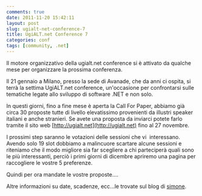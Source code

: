 ```yaml
---
comments: true
date: 2011-11-20 15:42:11
layout: post
slug: ugialt-net-conference-7
title: UgiALT.net Conference 7
categories: conf
tags: [community, .net]
---
```


Il motore organizzativo della ugialt.net conference si è attivato da qualche mese per organizzare la prossima conferenza.

Il 21 gennaio a Milano, presso la sede di Avanade, che da anni ci ospita, si terrà la settima UgiALT.net conference, un'occasione per confrontarsi sulle tematiche legate allo sviluppo di software .NET e non solo.

In questi giorni, fino a fine mese è aperta la Call For Paper, abbiamo già circa 30 proposte tutte di livello elevatissimo provenienti da illustri speaker italiani e anche stranieri. Se avete una proposta da inviarci potete farlo tramite il sito web [http://ugialt.net](http://ugialt.net) fino al 27 novembre.

I prossimi step saranno le votazioni delle sessioni che vi  interessano. Avendo solo 19 slot dobbiamo a malincuore scartare alcune sessioni e riteniamo che il modo migliore sia far scegliere a chi parteciperà quali sono le più interessanti, perciò i primi giorni di dicembre apriremo una pagina per raccogliere le vostre 5 preferenze.

Quindi per ora mandate le vostre proposte....

Altre informazioni su date, scadenze, ecc...le trovate sul blog di [simone](http://blogs.ugidotnet.org/piyo/archive/2011/11/18/ugialt.net-conf-7-proposte-pervenute-e-votazioni.aspx).
